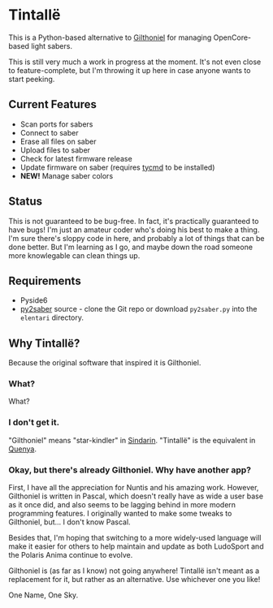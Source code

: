 # Tintallë
This is a Python-based alternative to [Gilthoniel](https://github.com/Nuntis-Spayz/gilthoniel) for managing OpenCore-based light sabers.

This is still very much a work in progress at the moment. It's not even close to feature-complete, but I'm throwing it up here in case anyone wants to start peeking.

## Current Features
- Scan ports for sabers
- Connect to saber
- Erase all files on saber
- Upload files to saber
- Check for latest firmware release
- Update firmware on saber (requires [tycmd](https://github.com/Koromix/tytools/releases) to be installed)
- **NEW!** Manage saber colors

## Status
This is not guaranteed to be bug-free. In fact, it's practically guaranteed to have bugs! I'm just an amateur coder who's doing his best to make a thing. I'm sure there's sloppy code in here, and probably a lot of things that can be done better. But I'm learning as I go, and maybe down the road someone more knowlegable can clean things up.

## Requirements
- Pyside6
- [py2saber](https://github.com/jramboz/py2saber) source - clone the Git repo or download `py2saber.py` into the `elentari` directory.

## Why Tintallë?
Because the original software that inspired it is Gilthoniel.

### What?
What?

### I don't get it.
"Gilthoniel" means "star-kindler" in [Sindarin](https://www.glyphweb.com/arda/s/sindarin.html). "Tintallë" is the equivalent in [Quenya](https://www.glyphweb.com/arda/q/quenya.html).

### Okay, but there's already Gilthoniel. Why have another app?
First, I have all the appreciation for Nuntis and his amazing work. However, Gilthoniel is written in Pascal, which doesn't really have as wide a user base as it once did, and also seems to be lagging behind in more modern programming features. I originally wanted to make some tweaks to Gilthoniel, but... I don't know Pascal.

Besides that, I'm hoping that switching to a more widely-used language will make it easier for others to help maintain and update as both LudoSport and the Polaris Anima continue to evolve. 

Gilthoniel is (as far as I know) not going anywhere! Tintallë isn't meant as a replacement for it, but rather as an alternative. Use whichever one you like!

One Name, One Sky.